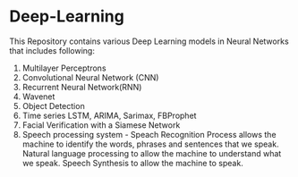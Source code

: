 # Deep-Learning

This Repository contains various Deep Learning models in Neural Networks that includes following:
1) Multilayer Perceptrons
2) Convolutional Neural Network (CNN)
3) Recurrent Neural Network(RNN)
4) Wavenet
5) Object Detection
6) Time series LSTM, ARIMA, Sarimax, FBProphet
7) Facial Verification with a Siamese Network
8) Speech processing system - 
                              Speach Recognition Process allows the machine to identify the words, phrases and sentences that we speak.
                              Natural language processing to allow the machine to understand what we speak.
                              Speech Synthesis to allow the machine to speak.
